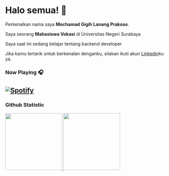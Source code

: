 # Halo semua! 👋

Perkenalkan nama saya **Mochamad Gigih Lanang Prakoso**.

Saya seorang **Mahasiswa Vokasi** di Universitas Negeri Surabaya

Saya saat ini sedang belajar tentang backend developer 


Jika kamu tertarik untuk berkenalan denganku, silakan ikuti akun [Linkedin](https://www.linkedin.com/in/gigih-lanang/)ku ya.
### Now Playing 🎧

[![Spotify](https://github-readme-remake.vercel.app/api/spotify)](https://open.spotify.com/user/31avorxfq5uiaggpmbm3e2ud7wta)
<br/>
---

### Github Statistic
<p align="left">
<a href="https://github.com/dimasmds">
  <img height="180em" src="https://github-readme-stats-eight-theta.vercel.app/api?username=lananggigih&show_icons=true&theme=algolia&include_all_commits=true&count_private=true"/>
  <img height="180em" src="https://github-readme-stats-eight-theta.vercel.app/api/top-langs/?username=lananggigih&layout=compact&langs_count=8&theme=algolia"/>
</a>
</p>
